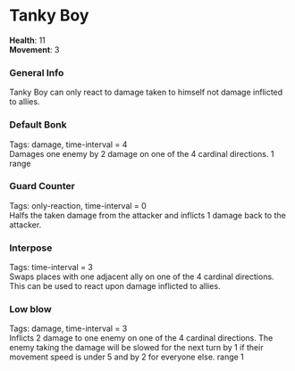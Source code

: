 # Tanky Boy
**Health**: 11  
**Movement**: 3  

### General Info
Tanky Boy can only react to damage taken to himself not damage inflicted to allies.

### Default Bonk
Tags: damage, time-interval = 4  
Damages one enemy by 2 damage on one of the 4 cardinal directions. 1 range

### Guard Counter
Tags: only-reaction, time-interval = 0  
Halfs the taken damage from the attacker and inflicts 1 damage back to the attacker.

### Interpose
Tags: time-interval = 3  
Swaps places with one adjacent ally on one of the 4 cardinal directions.
This can be used to react upon damage inflicted to allies.

### Low blow
Tags: damage, time-interval = 3  
Inflicts 2 damage to one enemy on one of the 4 cardinal directions.
The enemy taking the damage will be slowed for the next turn by 1 if their movement speed is under 5 and by 2 for everyone else. range 1
